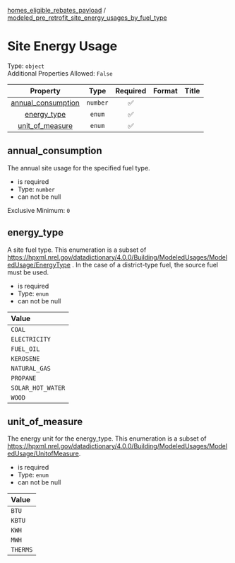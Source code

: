 


  
[homes_eligible_rebates_payload](homes_eligible_rebates_payload.md) / [modeled_pre_retrofit_site_energy_usages_by_fuel_type](modeled_pre_retrofit_site_energy_usages_by_fuel_type.md)
# Site Energy Usage
  
Type: `object`  
Additional Properties Allowed: `False`  
  

|Property|Type|Required|Format|Title|
| :---: | :---: | :---: | :---: | :---: |
|[annual_consumption](#annual_consumption)|`number`|:white_check_mark:|||
|[energy_type](#energy_type)|`enum`|:white_check_mark:|||
|[unit_of_measure](#unit_of_measure)|`enum`|:white_check_mark:|||

## annual_consumption
  
The annual site usage for the specified fuel type.  
  

- is required
- Type: `number`
- can not be null
  
Exclusive Minimum: `0`
## energy_type
  
A site fuel type. This enumeration is a subset of https://hpxml.nrel.gov/datadictionary/4.0.0/Building/ModeledUsages/ModeledUsage/EnergyType . In the case of a district-type fuel, the source fuel must be used.  
  

- is required
- Type: `enum`
- can not be null
  

|Value|
| :--- |
|`COAL`|
|`ELECTRICITY`|
|`FUEL_OIL`|
|`KEROSENE`|
|`NATURAL_GAS`|
|`PROPANE`|
|`SOLAR_HOT_WATER`|
|`WOOD`|

## unit_of_measure
  
The energy unit for the energy_type. This enumeration is a subset of https://hpxml.nrel.gov/datadictionary/4.0.0/Building/ModeledUsages/ModeledUsage/UnitofMeasure.  
  

- is required
- Type: `enum`
- can not be null
  

|Value|
| :--- |
|`BTU`|
|`KBTU`|
|`KWH`|
|`MWH`|
|`THERMS`|
